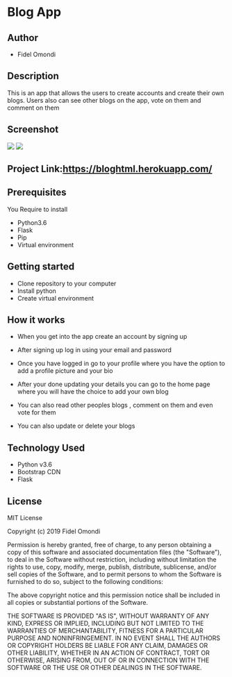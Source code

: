 # Blog App

## Author 

* Fidel Omondi

## Description

This is an app that allows the users to create accounts and create their own blogs. Users also can  see other blogs on the app, vote on them and comment on them
## Screenshot
![](https://i.imgur.com/ZeKsyvl.png)
![](https://i.imgur.com/tQL9gZr.png)

## Project Link:https://bloghtml.herokuapp.com/
## Prerequisites

You Require to install

* Python3.6
* Flask
* Pip
* Virtual environment

## Getting started

* Clone repository to your computer
* Install python
* Create virtual environment

## How it works

* When you get into the app create an account by signing up

* After signing up log in using your email and password

* Once you have logged in go to your profile where you have the option to add a profile picture and your bio

* After your done updating your details you can go to the home page where you will have the choice to add your own blog

* You can also read other peoples blogs , comment on them and even vote for them

* You can also update or delete your blogs 

## Technology Used

* Python v3.6
* Bootstrap CDN
* Flask



## License

MIT License

Copyright (c) 2019 Fidel Omondi

Permission is hereby granted, free of charge, to any person obtaining a copy
of this software and associated documentation files (the "Software"), to deal
in the Software without restriction, including without limitation the rights
to use, copy, modify, merge, publish, distribute, sublicense, and/or sell
copies of the Software, and to permit persons to whom the Software is
furnished to do so, subject to the following conditions:

The above copyright notice and this permission notice shall be included in all
copies or substantial portions of the Software.

THE SOFTWARE IS PROVIDED "AS IS", WITHOUT WARRANTY OF ANY KIND, EXPRESS OR
IMPLIED, INCLUDING BUT NOT LIMITED TO THE WARRANTIES OF MERCHANTABILITY,
FITNESS FOR A PARTICULAR PURPOSE AND NONINFRINGEMENT. IN NO EVENT SHALL THE
AUTHORS OR COPYRIGHT HOLDERS BE LIABLE FOR ANY CLAIM, DAMAGES OR OTHER
LIABILITY, WHETHER IN AN ACTION OF CONTRACT, TORT OR OTHERWISE, ARISING FROM,
OUT OF OR IN CONNECTION WITH THE SOFTWARE OR THE USE OR OTHER DEALINGS IN THE
SOFTWARE.
